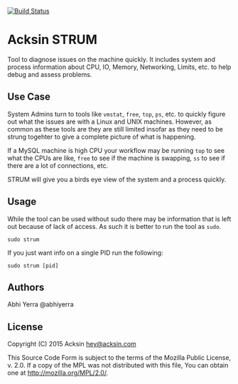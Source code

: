 [![Build Status](https://travis-ci.org/acksin/strum.svg?branch=master)](https://travis-ci.org/acksin/strum)

# Acksin STRUM

Tool to diagnose issues on the machine quickly. It includes system and
process information about CPU, IO, Memory, Networking, Limits, etc. to
help debug and assess problems.

## Use Case

System Admins turn to tools like `vmstat`, `free`, `top`, `ps`,
etc. to quickly figure out what the issues are with a Linux and UNIX
machines. However, as common as these tools are they are still limited
insofar as they need to be strung togehter to give a complete picture
of what is happening.

If a MySQL machine is high CPU your workflow may be running `top` to
see what the CPUs are like, `free` to see if the machine is swapping,
`ss` to see if there are a lot of connections, etc.

STRUM will give you a birds eye view of the system and a process
quickly.

## Usage

While the tool can be used without sudo there may be information that
is left out because of lack of access. As such it is better to run the
tool as `sudo`.

```
sudo strum
```

If you just want info on a single PID run the following:

```
sudo strum [pid]
```

## Authors

 Abhi Yerra @abhiyerra

## License

Copyright (C) 2015 Acksin <hey@acksin.com>

This Source Code Form is subject to the terms of the Mozilla Public
License, v. 2.0. If a copy of the MPL was not distributed with this
file, You can obtain one at http://mozilla.org/MPL/2.0/.
